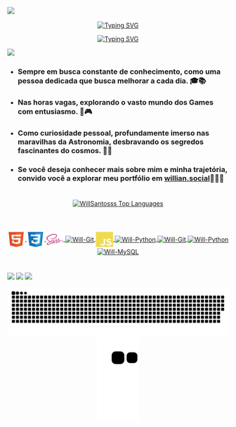 ![](https://github.com/WillSantosss/Imgs/blob/master/DripBanner-github.png) 

<p align="center">
<a href="https://git.io/typing-svg"><img src="https://readme-typing-svg.demolab.com?font=Fira+Code&size=30&duration=0.1&pause=100000&color=8A63F1&center=true&width=435&height=50&lines=Willian+Monteiro" alt="Typing SVG" /></a>
</p>

<p align="center">
<a href="https://git.io/typing-svg"><img src="https://readme-typing-svg.demolab.com?font=Fira+Code&weight=450&size=30&duration=4000&pause=1000&color=8A63F1&center=true&width=740&lines=Desenvolvedor+Front-end;O+conhecimento+%C3%A9+uma+jornada+sem+fim!%E2%9C%A8" alt="Typing SVG" /></a>
</p>

  ![](https://github.com/WillSantosss/Imgs/blob/master/DripBanner-github-invert.png) 

* ### Sempre em busca constante de conhecimento, como uma pessoa dedicada que busca melhorar a cada dia. :mortar_board::books:
* ### Nas horas vagas, explorando o vasto mundo dos Games com entusiasmo. :space_invader::video_game:
* ### Como curiosidade pessoal, profundamente imerso nas maravilhas da Astronomia, desbravando os segredos fascinantes do cosmos. :telescope::milky_way:

* ### Se você deseja conhecer mais sobre mim e minha trajetória, convido você a explorar meu portfólio em [willian.social](https://willian.social/)👨🏻‍💻

#

<div align="center">
<a href="https://github.com/WillSantosss">
<img alt="WillSantosss Top Languages" loading="lazy" height="220em" src="https://card-repository-aapb.vercel.app/api/top-langs/?username=WillSantosss&langs_count=8&layout=compact&theme=react&hide_border=true&bg_color=1F222E&title_color=8A63F1FF&icon_color=F8D866&hide=shell&locale=pt-br""/>
</div>
  
#
  
<div align="center" style="display: inline_block"><br>
  <img align="center" alt="Will-HTML" height="35" width="40" src="https://raw.githubusercontent.com/devicons/devicon/master/icons/html5/html5-original.svg">
  <img align="center" alt="Will-CSS" height="35" width="40" src="https://raw.githubusercontent.com/devicons/devicon/master/icons/css3/css3-original.svg">
  <img align="center" alt="Will-CSS" height="35" width="40" src="https://raw.githubusercontent.com/devicons/devicon/master/icons/sass/sass-original.svg">
    <img align="center" alt="Will-Git" height="35" width="40" src="https://cdn.jsdelivr.net/gh/devicons/devicon/icons/bootstrap/bootstrap-original.svg">
  <img align="center" alt="Will-Js" height="35" width="40" src="https://raw.githubusercontent.com/devicons/devicon/master/icons/javascript/javascript-plain.svg">
  <img align="center" alt="Will-Python" height="35" width="40" src="https://cdn.jsdelivr.net/gh/devicons/devicon/icons/react/react-original.svg">
    <img align="center" alt="Will-Git" height="35" width="40" src="https://cdn.jsdelivr.net/gh/devicons/devicon/icons/git/git-original.svg">
  <img align="center" alt="Will-Python" height="35" width="40" src="https://cdn.jsdelivr.net/gh/devicons/devicon/icons/php/php-plain.svg">
  <img align="center" alt="Will-MySQL" height="35" width="40" src="https://cdn.jsdelivr.net/gh/devicons/devicon/icons/mysql/mysql-original-wordmark.svg">

 </div>
  
  #
  

  
  <div>
    <a href = "mailto:willianmonteiro.me@gmail.com"><img src="https://img.shields.io/badge/Gmail-D14836?style=for-the-badge&logo=gmail&logoColor=white" target="_blank"></a>
    <a href="https://www.linkedin.com/in/wmds/" target="_blank"><img src="https://img.shields.io/badge/-LinkedIn-%230077B5?style=for-the-badge&logo=linkedin&logoColor=white" target="_blank"></a>
    <a href="https://github.com/WillSantosss" target="_blank"><img src="https://img.shields.io/badge/GitHub-100000?style=for-the-badge&logo=github&logoColor=white" target="_blank"></a>
  </div>


  <p align="center" > 
  <a href="https://raw.githubusercontent.com/willsantosss/willsantosss/media/github-contribution-grid-snake.svg#gh-dark-mode-only" target="_blank" rel="noopener noreferrer">
    <img src="https://raw.githubusercontent.com/willsantosss/willsantosss/media/github-contribution-grid-snake-dark.svg" 
       alt"Check out my commit history!" />
  </a>
  
  <a href="https://raw.githubusercontent.com/willsantosss/willsantosss/media/github-contribution-grid-snake.svg#gh-light-mode-only" target="_blank" rel="noopener noreferrer">
    <img src="https://raw.githubusercontent.com/willsantosss/willsantosss/media/github-contribution-grid-snake.svg" 
         alt"Check out my commit history!" />
  </a>
  </p>



  
